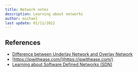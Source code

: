 ```yaml
---
title: Network notes
description: Learning about networks
author: michael
last update: 01/11/2022
---
```













## References

- [Difference between Underlay Network and Overlay Network](https://ipwithease.com/difference-between-underlay-network-and-overlay-network/)
- [https://ipwithease.com/](https://ipwithease.com/)
- [Learning about Software Defined Networks (SDN)](https://www.coursera.org/)